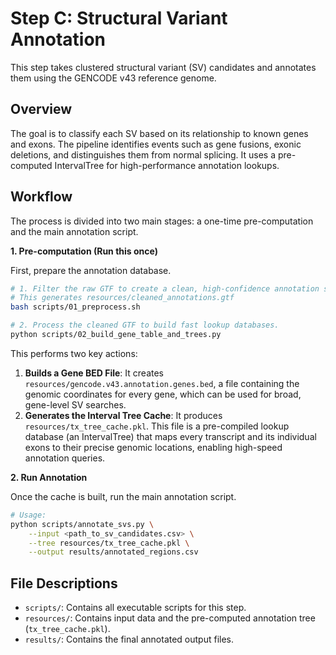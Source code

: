 # Step C: Structural Variant Annotation

This step takes clustered structural variant (SV) candidates and annotates them using the GENCODE v43 reference genome.

## Overview

The goal is to classify each SV based on its relationship to known genes and exons. The pipeline identifies events such as gene fusions, exonic deletions, and distinguishes them from normal splicing. It uses a pre-computed IntervalTree for high-performance annotation lookups.

## Workflow

The process is divided into two main stages: a one-time pre-computation and the main annotation script.

**1. Pre-computation (Run this once)**

First, prepare the annotation database.

```bash
# 1. Filter the raw GTF to create a clean, high-confidence annotation set.
# This generates resources/cleaned_annotations.gtf
bash scripts/01_preprocess.sh

# 2. Process the cleaned GTF to build fast lookup databases.
python scripts/02_build_gene_table_and_trees.py
```
This performs two key actions:
1.  **Builds a Gene BED File**: It creates `resources/gencode.v43.annotation.genes.bed`, a file containing the genomic coordinates for every gene, which can be used for broad, gene-level SV searches.
2.  **Generates the Interval Tree Cache**: It produces `resources/tx_tree_cache.pkl`. This file is a pre-compiled lookup database (an IntervalTree) that maps every transcript and its individual exons to their precise genomic locations, enabling high-speed annotation queries.

**2. Run Annotation**

Once the cache is built, run the main annotation script.

```bash
# Usage:
python scripts/annotate_svs.py \
    --input <path_to_sv_candidates.csv> \
    --tree resources/tx_tree_cache.pkl \
    --output results/annotated_regions.csv
```

## File Descriptions

-   `scripts/`: Contains all executable scripts for this step.
-   `resources/`: Contains input data and the pre-computed annotation tree (`tx_tree_cache.pkl`).
-   `results/`: Contains the final annotated output files.